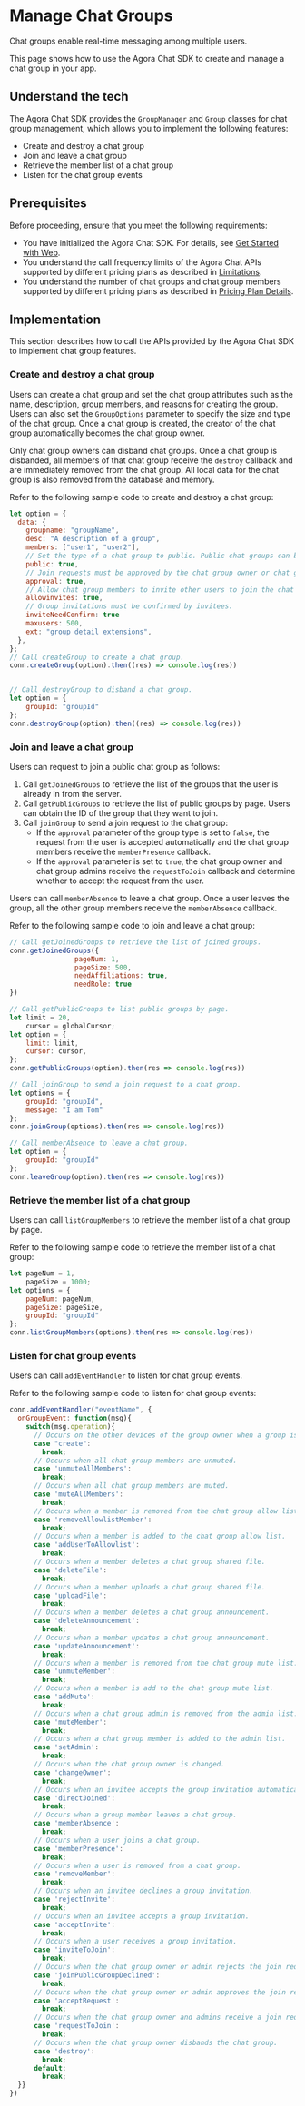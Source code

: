# Manage Chat Groups

Chat groups enable real-time messaging among multiple users.

This page shows how to use the Agora Chat SDK to create and manage a chat group in your app.


## Understand the tech

The Agora Chat SDK provides the `GroupManager` and `Group` classes for chat group management, which allows you to implement the following features:

- Create and destroy a chat group
- Join and leave a chat group
- Retrieve the member list of a chat group
- Listen for the chat group events


## Prerequisites

Before proceeding, ensure that you meet the following requirements:

- You have initialized the Agora Chat SDK. For details, see [Get Started with Web](./agora_chat_get_started_web?platform=Web).
- You understand the call frequency limits of the Agora Chat APIs supported by different pricing plans as described in [Limitations](./agora_chat_limitation?platform=Web).
- You understand the number of chat groups and chat group members supported by different pricing plans as described in [Pricing Plan Details](./agora_chat_plan?platform=Web).


## Implementation

This section describes how to call the APIs provided by the Agora Chat SDK to implement chat group features.

### Create and destroy a chat group

Users can create a chat group and set the chat group attributes such as the name, description, group members, and reasons for creating the group. Users can also set the `GroupOptions` parameter to specify the size and type of the chat group. Once a chat group is created, the creator of the chat group automatically becomes the chat group owner.

Only chat group owners can disband chat groups. Once a chat group is disbanded, all members of that chat group receive the `destroy` callback and are immediately removed from the chat group. All local data for the chat group is also removed from the database and memory.

Refer to the following sample code to create and destroy a chat group:

```javascript
let option = {
  data: {
    groupname: "groupName",
    desc: "A description of a group",
    members: ["user1", "user2"],
    // Set the type of a chat group to public. Public chat groups can be searched, and users can send join requests.
    public: true,
    // Join requests must be approved by the chat group owner or chat group admins.
    approval: true,
    // Allow chat group members to invite other users to join the chat group.
    allowinvites: true,
    // Group invitations must be confirmed by invitees.
    inviteNeedConfirm: true
    maxusers: 500,
    ext: "group detail extensions",
  },
};
// Call createGroup to create a chat group.
conn.createGroup(option).then((res) => console.log(res))


// Call destroyGroup to disband a chat group.
let option = {
    groupId: "groupId"
};
conn.destroyGroup(option).then((res) => console.log(res))
```


### Join and leave a chat group

Users can request to join a public chat group as follows:

1. Call `getJoinedGroups` to retrieve the list of the groups that the user is already in from the server.
2. Call `getPublicGroups` to retrieve the list of public groups by page. Users can obtain the ID of the group that they want to join.
3. Call `joinGroup` to send a join request to the chat group:
    - If the `approval` parameter of the group type is set to `false`, the request from the user is accepted automatically and the chat group members receive the `memberPresence` callback.
    - If the `approval` parameter is set to `true`, the chat group owner and chat group admins receive the `requestToJoin` callback and determine whether to accept the request from the user.

Users can call `memberAbsence` to leave a chat group. Once a user leaves the group, all the other group members receive the `memberAbsence` callback.

Refer to the following sample code to join and leave a chat group:

```javascript
// Call getJoinedGroups to retrieve the list of joined groups.
conn.getJoinedGroups({
                pageNum: 1,
                pageSize: 500,
                needAffiliations: true,
                needRole: true
})

// Call getPublicGroups to list public groups by page.
let limit = 20,
    cursor = globalCursor;
let option = {
    limit: limit,
    cursor: cursor, 
};
conn.getPublicGroups(option).then(res => console.log(res))

// Call joinGroup to send a join request to a chat group.
let options = {
    groupId: "groupId",
    message: "I am Tom"
};
conn.joinGroup(options).then(res => console.log(res))

// Call memberAbsence to leave a chat group.
let option = {
    groupId: "groupId"
};
conn.leaveGroup(option).then(res => console.log(res))
```


### Retrieve the member list of a chat group

Users can call `listGroupMembers` to retrieve the member list of a chat group by page.

Refer to the following sample code to retrieve the member list of a chat group:

```javascript
let pageNum = 1,
    pageSize = 1000;
let options = {
    pageNum: pageNum,
    pageSize: pageSize,
    groupId: "groupId"
};
conn.listGroupMembers(options).then(res => console.log(res))
```

### Listen for chat group events

Users can call `addEventHandler` to listen for chat group events.

Refer to the following sample code to listen for chat group events:

```javascript
conn.addEventHandler("eventName", {
  onGroupEvent: function(msg){
    switch(msg.operation){
      // Occurs on the other devices of the group owner when a group is created.
      case "create":
        break;  
      // Occurs when all chat group members are unmuted.
      case 'unmuteAllMembers':
        break;
      // Occurs when all chat group members are muted.
      case 'muteAllMembers':
        break;
      // Occurs when a member is removed from the chat group allow list.
      case 'removeAllowlistMember':
        break;
      // Occurs when a member is added to the chat group allow list.
      case 'addUserToAllowlist':
        break;
      // Occurs when a member deletes a chat group shared file.
      case 'deleteFile':
        break;
      // Occurs when a member uploads a chat group shared file.
      case 'uploadFile':
        break;
      // Occurs when a member deletes a chat group announcement.
      case 'deleteAnnouncement':
        break;
      // Occurs when a member updates a chat group announcement.
      case 'updateAnnouncement':
        break;
      // Occurs when a member is removed from the chat group mute list.
      case 'unmuteMember': 
        break;
      // Occurs when a member is add to the chat group mute list.
      case 'addMute':
        break;
      // Occurs when a chat group admin is removed from the admin list.
      case 'muteMember':
        break;
      // Occurs when a chat group member is added to the admin list.
      case 'setAdmin':
        break;
      // Occurs when the chat group owner is changed.
      case 'changeOwner':
        break;
      // Occurs when an invitee accepts the group invitation automatically.
      case 'directJoined':
        break;
      // Occurs when a group member leaves a chat group.
      case 'memberAbsence':
        break;
      // Occurs when a user joins a chat group.
      case 'memberPresence':
        break;
      // Occurs when a user is removed from a chat group.
      case 'removeMember':
        break;
      // Occurs when an invitee declines a group invitation.
      case 'rejectInvite':
        break;
      // Occurs when an invitee accepts a group invitation.
      case 'acceptInvite':
        break;
      // Occurs when a user receives a group invitation.
      case 'inviteToJoin':
        break;
      // Occurs when the chat group owner or admin rejects the join request.
      case 'joinPublicGroupDeclined':
        break;
      // Occurs when the chat group owner or admin approves the join request.
      case 'acceptRequest':
        break;
      // Occurs when the chat group owner and admins receive a join request.
      case 'requestToJoin':
        break;
      // Occurs when the chat group owner disbands the chat group.
      case 'destroy':
        break;
      default:
        break;
  }}
})
```